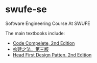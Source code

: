 # swufe-se
Software Engineering Course At SWUFE

The main textbooks include:
- [Code Compelete, 2nd Edition](https://book.douban.com/subject/35216782/)
- [构建之法，第三版](https://book.douban.com/subject/27069503/)
- [Head First Design Patten, 2nd Edition](https://book.douban.com/subject/35097022/)